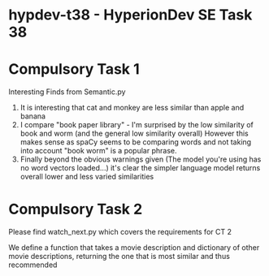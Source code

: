 # hypdev-t38 - HyperionDev SE Task 38

# Compulsory Task 1

Interesting Finds from Semantic.py

1. It is interesting that cat and monkey are less similar than apple and banana
2. I compare "book paper library" - I'm surprised by the low similarity of book and worm (and the general low similarity overall)
However this makes sense as spaCy seems to be comparing
words and not taking into account "book worm" is a popular phrase.
3. Finally beyond the obvious warnings given (The model you're using has no word vectors loaded...) it's clear the simpler language model returns overall lower and less varied similarities

# Compulsory Task 2
Please find watch_next.py which covers the requirements for CT 2

We define a function that takes a movie description and dictionary of other movie descriptions, returning the one that is most similar and thus recommended


